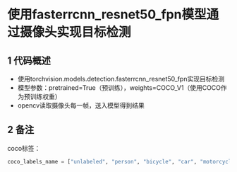 # 使用fasterrcnn_resnet50_fpn模型通过摄像头实现目标检测
## 1 代码概述
- 使用torchvision.models.detection.fasterrcnn_resnet50_fpn实现目标检测
- 模型参数：pretrained=True（预训练），weights=COCO_V1（使用COCO作为预训练权重）
- opencv读取摄像头每一帧，送入模型得到结果
## 2 备注
coco标签：
```python
coco_labels_name = ["unlabeled", "person", "bicycle", "car", "motorcycle", "airplane", "bus", "train", "truck", "boat","traffic light", "fire hydrant", "street sign", "stop sign", "parking meter", "bench", "bird", "cat", "dog", "horse","sheep", "cow", "elephant", "bear", "zebra", "giraffe", "hat", "backpack", "umbrella", "shoe", "eye glasses", "handbag", "tie", "suitcase", "frisbee", "skis", "snowboard", "sports_ball", "kite", "baseball bat","baseball glove", "skateboard", "surfboard", "tennis racket", "bottle", "plate", "wine glass", "cup", "fork", "knife","spoon", "bowl", "banana", "apple", "sandwich", "orange", "broccoli", "carrot", "hot_dog", "pizza", "donut", "cake", "chair", "couch", "potted plant", "bed", "mirror", "dining table", "window", "desk", "toilet", "door", "tv", "laptop", "mouse", "remote", "keyboard", "cell phone", "microwave", "oven", "toaster", "sink", "refrigerator", "blender", "book", "clock", "vase", "scissors", "teddy bear", "hair drier", "toothbrush", "hair brush"]
```
